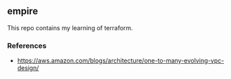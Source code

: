 ## empire

This repo contains my learning of terraform.


### References

- https://aws.amazon.com/blogs/architecture/one-to-many-evolving-vpc-design/
